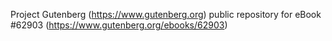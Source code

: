 Project Gutenberg (https://www.gutenberg.org) public repository for eBook #62903 (https://www.gutenberg.org/ebooks/62903)
